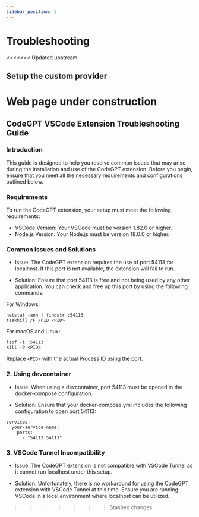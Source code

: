 ```yaml
---
sidebar_position: 3
---
```


# Troubleshooting

<<<<<<< Updated upstream
## Setup the custom provider


Web page under construction
=======
## CodeGPT VSCode Extension Troubleshooting Guide

### Introduction

This guide is designed to help you resolve common issues that may arise during the installation and use of the CodeGPT extension. Before you begin, ensure that you meet all the necessary requirements and configurations outlined below.

### Requirements

To run the CodeGPT extension, your setup must meet the following requirements:

- VSCode Version: Your VSCode must be version 1.82.0 or higher.
- Node.js Version: Your Node.js must be version 18.0.0 or higher.

### Common Issues and Solutions

- Issue:
The CodeGPT extension requires the use of port 54113 for localhost. If this port is not available, the extension will fail to run.

- Solution:
Ensure that port 54113 is free and not being used by any other application. You can check and free up this port by using the following commands:

For Windows:

```
netstat -aon | findstr :54113
taskkill /F /PID <PID>
```

For macOS and Linux:

```
lsof -i :54113
kill -9 <PID>
```
Replace `<PID>` with the actual Process ID using the port.


### 2. Using devcontainer

- Issue:
When using a devcontainer, port 54113 must be opened in the docker-compose configuration.

- Solution:
Ensure that your docker-compose.yml includes the following configuration to open port 54113:

```
services:
  your-service-name:
    ports:
      - "54113:54113"
```

### 3. VSCode Tunnel Incompatibility

- Issue:
The CodeGPT extension is not compatible with VSCode Tunnel as it cannot run localhost under this setup.

- Solution:
Unfortunately, there is no workaround for using the CodeGPT extension with VSCode Tunnel at this time. Ensure you are running VSCode in a local environment where localhost can be utilized.
>>>>>>> Stashed changes
